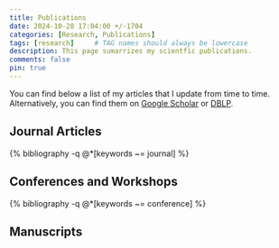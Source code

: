 ```yaml
---
title: Publications
date: 2024-10-20 17:04:00 +/-1704
categories: [Research, Publications]
tags: [research]     # TAG names should always be lowercase
description: This page sumarrizes my scientfic publications.
comments: false
pin: true
---
```

You can find below a list of my articles that I update from time to time. Alternatively, you can find them on [Google Scholar](https://scholar.google.com/citations?user=UyENXP0AAAAJ) or [DBLP](https://dblp.uni-trier.de/pid/337/2519.html). 



## Journal Articles

{% bibliography -q @*[keywords ~= journal] %}

## Conferences and Workshops

{% bibliography -q @*[keywords ~= conference] %}


## Manuscripts

<!-- {% bibliography -q @phdthesis %} -->

<!-- {% bibliography -q @phdthesis %} -->